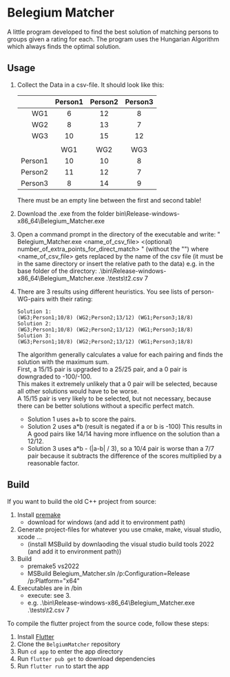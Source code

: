 # Belegium Matcher
A little program developed to find the best solution of matching persons to groups given a rating for each.
The program uses the Hungarian Algorithm which always finds the optimal solution.

## Usage
1. Collect the Data in a csv-file. It should look like this:

    |         | Person1 | Person2 | Person3 |
    | -------:|:-------:|:-------:|:-------:|
    | WG1     | 6       | 12      | 8       |
    | WG2     | 8       | 13      | 7       |
    | WG3     | 10      | 15      | 12      |
    |         |         |         |         |
    |         | WG1     | WG2     | WG3     |
    | Person1 | 10      | 10      | 8       |
    | Person2 | 11      | 12      | 7       |
    | Person3 | 8       | 14      | 9       |

    There must be an empty line between the first and second table!

2. Download the .exe from the folder bin\Release-windows-x86_64\Belegium_Matcher.exe
3. Open a command prompt in the directory of the executable and write: 
"
Belegium_Matcher.exe <name_of_csv_file> <(optional) number_of_extra_points_for_direct_match>
" (without the "")
where <name_of_csv_file> gets replaced by the name of the csv file
(it must be in the same directory or insert the relative path to the data)
e.g. in the base folder of the directory:
.\bin\Release-windows-x86_64\Belegium_Matcher.exe .\tests\t2.csv 7

4. There are 3 results using different heuristics.
    You see lists of person-WG-pairs with their rating:
    ```
    Solution 1:
    (WG3;Person1;10/8) (WG2;Person2;13/12) (WG1;Person3;18/8)
    Solution 2:
    (WG3;Person1;10/8) (WG2;Person2;13/12) (WG1;Person3;18/8)
    Solution 3:
    (WG3;Person1;10/8) (WG2;Person2;13/12) (WG1;Person3;18/8)
    ```

    The algorithm generally calculates a value for each pairing and finds the solution with the maximum sum.\
    First, a 15/15 pair is upgraded to a 25/25 pair, and a 0 pair is downgraded to -100/-100.\
    This makes it extremely unlikely that a 0 pair will be selected, because all other solutions would have to be worse.\
    A 15/15 pair is very likely to be selected, but not necessary, because there can be better solutions without a specific perfect match.

   - Solution 1 uses a+b to score the pairs.
   - Solution 2 uses a\*b (result is negated if a or b is -100) This results in A good pairs like 14/14 having more influence on the solution than a 12/12.
   - Solution 3 uses a\*b - (|a-b| / 3), so a 10/4 pair is worse than a 7/7 pair because it subtracts the difference of the scores multiplied by a reasonable factor.

## Build
If you want to build the old C++ project from source:
1. Install [premake](https://premake.github.io/)
    - download for windows (and add it to environment path)
2. Generate project-files for whatever you use cmake, make, visual studio, xcode ...
    - (install MSBuild by downlaoding the visual studio build tools 2022
    (and add it to environment path))
3. Build
    - premake5 vs2022
    - MSBuild Belegium_Matcher.sln /p:Configuration=Release /p:Platform="x64"
4. Executables are in /bin
    - execute: see 3.
    - e.g. .\bin\Release-windows-x86_64\Belegium_Matcher.exe .\tests\t2.csv 7

To compile the flutter project from the source code, follow these steps:

1. Install [Flutter](https://flutter.dev)
2. Clone the `BelgiumMatcher` repository
3. Run `cd app` to enter the app directory
4. Run `flutter pub get` to download dependencies
5. Run `flutter run` to start the app